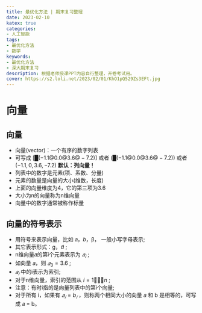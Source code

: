 ```yaml
---
title: 最优化方法 | 期末复习整理
date: 2023-02-10
katex: true
categories:
- 人工智能
tags: 
- 最优化方法
- 数学
keywords: 
- 最优化方法
- 深大期末复习
description: 根据老师授课PPT内容自行整理，开卷考试用。
cover: https://s2.loli.net/2023/02/01/KhO1pQ529Zs3EFt.jpg
---
```


# 向量

## 向量
- 向量(vector)：一个有序的数字列表
- 可写成
  $[█(-1.1@0.0@3.6@-7.2)]$ 或者 $(█(−1.1@0.0@3.6@−7.2))$ 或者 $(−1.1,0,3.6,−7.2)$
  **默认：列向量！**
- 列表中的数字是元素(项、系数、分量)
- 元素的数量是向量的大小(维数，长度)
- 上面的向量维度为4，它的第三项为3.6
- 大小为n的向量称为n维向量
- 向量中的数字通常被称作标量

## 向量的符号表示
- 用符号来表示向量，比如 𝑎，𝑏，β， 一般小写字母表示;
- 其它表示形式：g，$a ⃗$ ;
- n维向量𝑎的第i个元素表示为 $𝑎_𝑖$ ;
- 如向量 𝑎，则 $𝑎_3 = 3.6$ ;
- $𝑎_𝑖$ 中的i表示为索引;
- 对于n维向量，索引的范围从 $i = 1   n$ ;
- 注意：有时i指的是向量列表中的第i个向量;
- 对于所有 i，如果有 $𝑎_𝑖 = b_𝑖$ ，则称两个相同大小的向量 𝑎 和 b 是相等的，可写成 𝑎 = b。
